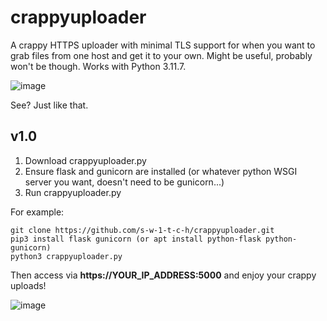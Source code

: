 # crappyuploader
A crappy HTTPS uploader with minimal TLS support for when you want to grab files from one host and get it to your own. Might be useful, probably won't be though. Works with Python 3.11.7.

![image](https://github.com/s-w-1-t-c-h/crappyuploader/assets/6980812/3a791ff1-ddb3-4c4a-97cc-c3ed28746b18)

See? Just like that.

## v1.0 ##

1. Download crappyuploader.py
2. Ensure flask and gunicorn are installed (or whatever python WSGI server you want, doesn't need to be gunicorn...)
3. Run crappyuploader.py


For example:

```
git clone https://github.com/s-w-1-t-c-h/crappyuploader.git
pip3 install flask gunicorn (or apt install python-flask python-gunicorn)
python3 crappyuploader.py
```

Then access via **https://YOUR_IP_ADDRESS:5000** and enjoy your crappy uploads!

![image](https://github.com/s-w-1-t-c-h/crappyuploader/assets/6980812/fb17bac8-b2cf-4862-9771-080ceaf94752)
